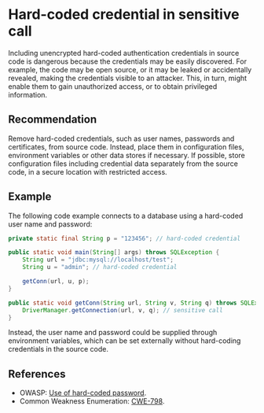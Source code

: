 # Hard-coded credential in sensitive call
Including unencrypted hard-coded authentication credentials in source code is dangerous because the credentials may be easily discovered. For example, the code may be open source, or it may be leaked or accidentally revealed, making the credentials visible to an attacker. This, in turn, might enable them to gain unauthorized access, or to obtain privileged information.


## Recommendation
Remove hard-coded credentials, such as user names, passwords and certificates, from source code. Instead, place them in configuration files, environment variables or other data stores if necessary. If possible, store configuration files including credential data separately from the source code, in a secure location with restricted access.


## Example
The following code example connects to a database using a hard-coded user name and password:


```java
private static final String p = "123456"; // hard-coded credential

public static void main(String[] args) throws SQLException {
    String url = "jdbc:mysql://localhost/test";
    String u = "admin"; // hard-coded credential

    getConn(url, u, p);
}

public static void getConn(String url, String v, String q) throws SQLException {
    DriverManager.getConnection(url, v, q); // sensitive call
}

```
Instead, the user name and password could be supplied through environment variables, which can be set externally without hard-coding credentials in the source code.


## References
* OWASP: [Use of hard-coded password](https://www.owasp.org/index.php/Use_of_hard-coded_password).
* Common Weakness Enumeration: [CWE-798](https://cwe.mitre.org/data/definitions/798.html).

